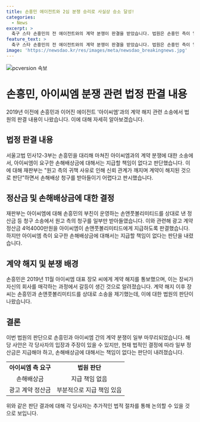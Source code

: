 ```yaml
---
title: 손흥민 에이전트와 2심 분쟁 승리로 사실상 승소 달성!
categories:
  - News
excerpt: >
  축구 스타 손흥민의 전 에이전트와의 계약 분쟁이 판결을 받았습니다. 법원은 손흥민 측이 일부 정산금을 지급해야 한다고 판단했지만, 에이전트가 요구한 손해배상금은 지급할 책임이 없다고 판단했습니다. 손흥민은 2019년에 계약을 해지하며 소송의 원인이 된 갈등이 있었는데, 이에 대한 법원의 결정이 나왔습니다. (총 길이: 148자)
feature_text: >
  축구 스타 손흥민의 전 에이전트와의 계약 분쟁이 판결을 받았습니다. 법원은 손흥민 측이 일부 정산금을 지급해야 한다고 판단했지만, 에이전트가 요구한 손해배상금은 지급할 책임이 없다고 판단했습니다. 손흥민은 2019년에 계약을 해지하며 소송의 원인이 된 갈등이 있었는데, 이에 대한 법원의 결정이 나왔습니다. (총 길이: 148자)
image: 'https://newsdao.kr/res/images/meta/newsdao_breakingnews.jpg'
---
```


<p><img src="https://newsdao.kr/res/images/meta/newsdao_breakingnews.jpg" alt="pcversion 속보" /></p>

<h1>손흥민, 아이씨엠 분쟁 관련 법정 판결 내용</h1>

<p data-ke-size="size16">2019년 이전에 손흥민과 이어진 에이전트 '아이씨엠'과의 계약 해지 관련 소송에서 법원의 판결 내용이 나왔습니다. 이에 대해 자세히 알아보겠습니다.</p>

<h2 data-ke-size="size26">법정 판결 내용</h2>

<p data-ke-size="size16">서울고법 민사12-3부는 손흥민을 대리해 마쳐진 아이씨엠과의 계약 분쟁에 대한 소송에서, 아이씨엠이 요구한 손해배상금에 대해서는 지급할 책임이 없다고 판단했습니다. 이에 대해 재판부는 "원고 측의 귀책 사유로 인해 신뢰 관계가 깨지며 계약이 해지된 것으로 판단"하면서 손해배상 청구를 받아들이기 어렵다고 판시했습니다.</p>

<h2 data-ke-size="size26">정산금 및 손해배상금에 대한 결정</h2>

<p data-ke-size="size16">재판부는 아이씨엠에 대해 손흥민의 부친이 운영하는 손앤풋볼리미티드를 상대로 낸 정산금 등 청구 소송에서 원고 측의 청구를 일부만 받아들였습니다. 이와 관련해 광고 계약 정산금 4억4000만원을 아이씨엠이 손앤풋볼리미티드에게 지급하도록 판결했습니다. 하지만 아이씨엠 측이 요구한 손해배상금에 대해서는 지급할 책임이 없다는 판단을 내렸습니다.</p>

<h2 data-ke-size="size26">계약 해지 및 분쟁 배경</h2>

<p data-ke-size="size16">손흥민은 2019년 11월 아이씨엠 대표 장모 씨에게 계약 해지를 통보했으며, 이는 장씨가 자신의 회사를 매각하는 과정에서 갈등이 생긴 것으로 알려졌습니다. 계약 해지 이후 장씨는 손흥민과 손앤풋볼리미티드를 상대로 소송을 제기했는데, 이에 대한 법원의 판단이 나왔습니다.</p>

<h2 data-ke-size="size26">결론</h2>

<p data-ke-size="size16">이번 법원의 판단으로 손흥민과 아이씨엠 간의 계약 분쟁이 일부 마무리되었습니다. 해당 사안은 각 당사자의 입장과 주장이 있을 수 있지만, 현재 법적인 결정에 따라 일부 정산금은 지급해야 하고, 손해배상금에 대해서는 책임이 없다는 판단이 내려졌습니다.</p>

<table>
    <tbody>
        <tr>
            <td style="text-align: center; height: 17px;"><b>아이씨엠 측 요구</b></td>
            <td style="text-align: center; height: 17px;"><b>법원 판단</b></td>
        </tr>
        <tr>
            <td style="text-align: center; height: 17px;">손해배상금</td>
            <td style="text-align: center; height: 17px;">지급 책임 없음</td>
        </tr>
        <tr>
            <td style="text-align: center; height: 17px;">광고 계약 정산금</td>
            <td style="text-align: center; height: 17px;">부분적으로 지급 책임 있음</td>
        </tr>
    </tbody>
</table>

<p data-ke-size="size16">위와 같은 판단 결과에 대해 각 당사자는 추가적인 법적 절차를 통해 논의할 수 있을 것으로 보입니다. </p>

